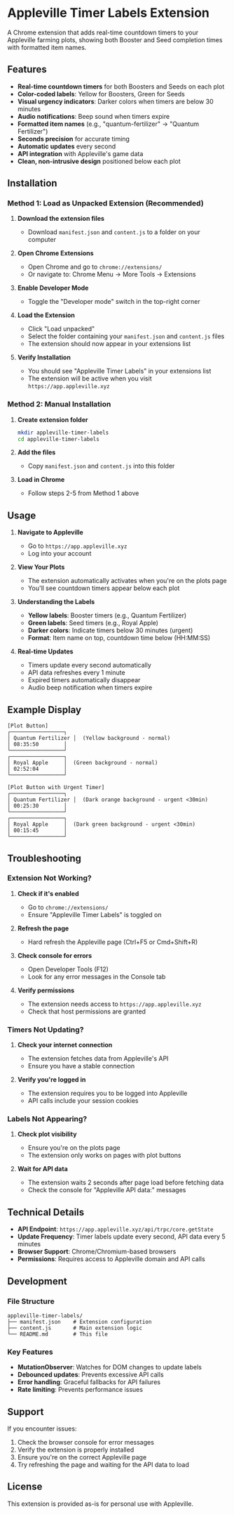 # Appleville Timer Labels Extension

A Chrome extension that adds real-time countdown timers to your Appleville farming plots, showing both Booster and Seed completion times with formatted item names.

## Features

- **Real-time countdown timers** for both Boosters and Seeds on each plot
- **Color-coded labels**: Yellow for Boosters, Green for Seeds
- **Visual urgency indicators**: Darker colors when timers are below 30 minutes
- **Audio notifications**: Beep sound when timers expire
- **Formatted item names** (e.g., "quantum-fertilizer" → "Quantum Fertilizer")
- **Seconds precision** for accurate timing
- **Automatic updates** every second
- **API integration** with Appleville's game data
- **Clean, non-intrusive design** positioned below each plot

## Installation

### Method 1: Load as Unpacked Extension (Recommended)

1. **Download the extension files**
   - Download `manifest.json` and `content.js` to a folder on your computer

2. **Open Chrome Extensions**
   - Open Chrome and go to `chrome://extensions/`
   - Or navigate to: Chrome Menu → More Tools → Extensions

3. **Enable Developer Mode**
   - Toggle the "Developer mode" switch in the top-right corner

4. **Load the Extension**
   - Click "Load unpacked"
   - Select the folder containing your `manifest.json` and `content.js` files
   - The extension should now appear in your extensions list

5. **Verify Installation**
   - You should see "Appleville Timer Labels" in your extensions list
   - The extension will be active when you visit `https://app.appleville.xyz`

### Method 2: Manual Installation

1. **Create extension folder**
   ```bash
   mkdir appleville-timer-labels
   cd appleville-timer-labels
   ```

2. **Add the files**
   - Copy `manifest.json` and `content.js` into this folder

3. **Load in Chrome**
   - Follow steps 2-5 from Method 1 above

## Usage

1. **Navigate to Appleville**
   - Go to `https://app.appleville.xyz`
   - Log into your account

2. **View Your Plots**
   - The extension automatically activates when you're on the plots page
   - You'll see countdown timers appear below each plot

3. **Understanding the Labels**
   - **Yellow labels**: Booster timers (e.g., Quantum Fertilizer)
   - **Green labels**: Seed timers (e.g., Royal Apple)
   - **Darker colors**: Indicate timers below 30 minutes (urgent)
   - **Format**: Item name on top, countdown time below (HH:MM:SS)

4. **Real-time Updates**
   - Timers update every second automatically
   - API data refreshes every 1 minute
   - Expired timers automatically disappear
   - Audio beep notification when timers expire

## Example Display

```
[Plot Button]
┌─────────────────┐
│ Quantum Fertilizer │  (Yellow background - normal)
│ 08:35:50        │
└─────────────────┘
┌─────────────────┐
│ Royal Apple     │  (Green background - normal)
│ 02:52:04        │
└─────────────────┘

[Plot Button with Urgent Timer]
┌─────────────────┐
│ Quantum Fertilizer │  (Dark orange background - urgent <30min)
│ 00:25:30        │
└─────────────────┘
┌─────────────────┐
│ Royal Apple     │  (Dark green background - urgent <30min)
│ 00:15:45        │
└─────────────────┘
```

## Troubleshooting

### Extension Not Working?
1. **Check if it's enabled**
   - Go to `chrome://extensions/`
   - Ensure "Appleville Timer Labels" is toggled on

2. **Refresh the page**
   - Hard refresh the Appleville page (Ctrl+F5 or Cmd+Shift+R)

3. **Check console for errors**
   - Open Developer Tools (F12)
   - Look for any error messages in the Console tab

4. **Verify permissions**
   - The extension needs access to `https://app.appleville.xyz`
   - Check that host permissions are granted

### Timers Not Updating?
1. **Check your internet connection**
   - The extension fetches data from Appleville's API
   - Ensure you have a stable connection

2. **Verify you're logged in**
   - The extension requires you to be logged into Appleville
   - API calls include your session cookies

### Labels Not Appearing?
1. **Check plot visibility**
   - Ensure you're on the plots page
   - The extension only works on pages with plot buttons

2. **Wait for API data**
   - The extension waits 2 seconds after page load before fetching data
   - Check the console for "Appleville API data:" messages

## Technical Details

- **API Endpoint**: `https://app.appleville.xyz/api/trpc/core.getState`
- **Update Frequency**: Timer labels update every second, API data every 5 minutes
- **Browser Support**: Chrome/Chromium-based browsers
- **Permissions**: Requires access to Appleville domain and API calls

## Development

### File Structure
```
appleville-timer-labels/
├── manifest.json    # Extension configuration
├── content.js       # Main extension logic
└── README.md        # This file
```

### Key Features
- **MutationObserver**: Watches for DOM changes to update labels
- **Debounced updates**: Prevents excessive API calls
- **Error handling**: Graceful fallbacks for API failures
- **Rate limiting**: Prevents performance issues

## Support

If you encounter issues:
1. Check the browser console for error messages
2. Verify the extension is properly installed
3. Ensure you're on the correct Appleville page
4. Try refreshing the page and waiting for the API data to load

## License

This extension is provided as-is for personal use with Appleville.
